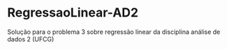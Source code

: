 # RegressaoLinear-AD2
Solução para o problema 3 sobre regressão linear da disciplina análise de dados 2 (UFCG)
